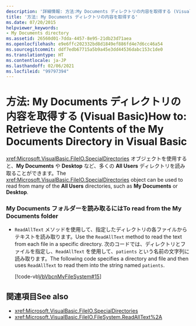 ```yaml
---
description: '詳細情報: 方法:My Documents ディレクトリの内容を取得する (Visual Basic)'
title: '方法: My Documents ディレクトリの内容を取得する'
ms.date: 07/20/2015
helpviewer_keywords:
- My Documents directory
ms.assetid: 26560d01-7dda-4457-8e95-21db23d71aea
ms.openlocfilehash: e9e6ffc202332bd8d1849ef886fd4e7d6cc46a54
ms.sourcegitcommit: ddf7edb67715a5b9a45e3dd44536dabc153c1de0
ms.translationtype: HT
ms.contentlocale: ja-JP
ms.lasthandoff: 02/06/2021
ms.locfileid: "99797394"
---
```

# <a name="how-to-retrieve-the-contents-of-the-my-documents-directory-in-visual-basic"></a><span data-ttu-id="8b669-103">方法: My Documents ディレクトリの内容を取得する (Visual Basic)</span><span class="sxs-lookup"><span data-stu-id="8b669-103">How to: Retrieve the Contents of the My Documents Directory in Visual Basic</span></span>

<span data-ttu-id="8b669-104"><xref:Microsoft.VisualBasic.FileIO.SpecialDirectories> オブジェクトを使用すると、**My Documents** や **Desktop** など、多くの **All Users** ディレクトリを読み取ることができます。</span><span class="sxs-lookup"><span data-stu-id="8b669-104">The <xref:Microsoft.VisualBasic.FileIO.SpecialDirectories> object can be used to read from many of the **All Users** directories, such as **My Documents** or **Desktop**.</span></span>  
  
### <a name="to-read-from-the-my-documents-folder"></a><span data-ttu-id="8b669-105">My Documents フォルダーを読み取るには</span><span class="sxs-lookup"><span data-stu-id="8b669-105">To read from the My Documents folder</span></span>  
  
- <span data-ttu-id="8b669-106">`ReadAllText` メソッドを使用して、指定したディレクトリの各ファイルからテキストを読み取ります。</span><span class="sxs-lookup"><span data-stu-id="8b669-106">Use the `ReadAllText` method to read the text from each file in a specific directory.</span></span> <span data-ttu-id="8b669-107">次のコードでは、ディレクトリとファイルを指定し、`ReadAllText` を使用して、`patients` という名前の文字列に読み取ります。</span><span class="sxs-lookup"><span data-stu-id="8b669-107">The following code specifies a directory and file and then uses `ReadAllText` to read them into the string named `patients`.</span></span>  
  
     [!code-vb[VbVbcnMyFileSystem#15](~/samples/snippets/visualbasic/VS_Snippets_VBCSharp/VbVbcnMyFileSystem/VB/Class1.vb#15)]  
  
## <a name="see-also"></a><span data-ttu-id="8b669-108">関連項目</span><span class="sxs-lookup"><span data-stu-id="8b669-108">See also</span></span>

- <xref:Microsoft.VisualBasic.FileIO.SpecialDirectories>
- <xref:Microsoft.VisualBasic.FileIO.FileSystem.ReadAllText%2A>

